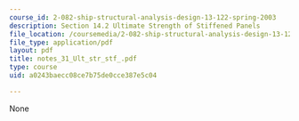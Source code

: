 ```yaml
---
course_id: 2-082-ship-structural-analysis-design-13-122-spring-2003
description: Section 14.2 Ultimate Strength of Stiffened Panels
file_location: /coursemedia/2-082-ship-structural-analysis-design-13-122-spring-2003/a0243baecc08ce7b75de0cce387e5c04_notes_31_Ult_str_stf_.pdf
file_type: application/pdf
layout: pdf
title: notes_31_Ult_str_stf_.pdf
type: course
uid: a0243baecc08ce7b75de0cce387e5c04

---
```

None